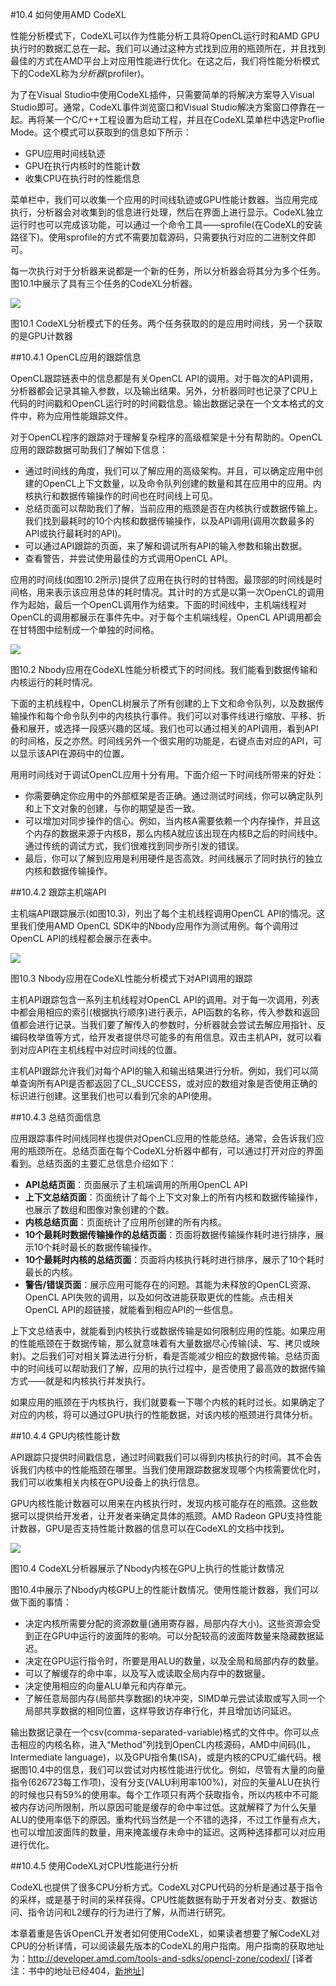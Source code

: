 #10.4 如何使用AMD CodeXL

性能分析模式下，CodeXL可以作为性能分析工具将OpenCL运行时和AMD GPU执行时的数据汇总在一起。我们可以通过这种方式找到应用的瓶颈所在，并且找到最佳的方式在AMD平台上对应用性能进行优化。在这之后，我们将性能分析模式下的CodeXL称为*分析器*(profiler)。

为了在Visual Studio中使用CodeXL插件，只需要简单的将解决方案导入Visual Studio即可。通常，CodeXL事件浏览窗口和Visual Studio解决方案窗口停靠在一起。再将某一个C/C++工程设置为启动工程，并且在CodeXL菜单栏中选定Proflie Mode。这个模式可以获取到的信息如下所示：

- GPU应用时间线轨迹
- GPU在执行内核时的性能计数
- 收集CPU在执行时的性能信息

菜单栏中，我们可以收集一个应用的时间线轨迹或GPU性能计数器。当应用完成执行，分析器会对收集到的信息进行处理，然后在界面上进行显示。CodeXL独立运行时也可以完成该功能，可以通过一个命令工具——sprofile(在CodeXL的安装路径下)。使用sprofile的方式不需要加载源码，只需要执行对应的二进制文件即可。

每一次执行对于分析器来说都是一个新的任务，所以分析器会将其分为多个任务。图10.1中展示了具有三个任务的CodeXL分析器。

![](../../images/chapter10/10-1.png)

图10.1 CodeXL分析模式下的任务。两个任务获取的的是应用时间线，另一个获取的是GPU计数器

##10.4.1 OpenCL应用的跟踪信息

OpenCL跟踪链表中的信息都是有关OpenCL API的调用。对于每次的API调用，分析器都会记录其输入参数，以及输出结果。另外，分析器同时也记录了CPU上代码的时间戳和OpenCL运行时的时间戳信息。输出数据记录在一个文本格式的文件中，称为应用性能跟踪文件。

对于OpenCL程序的跟踪对于理解复杂程序的高级框架是十分有帮助的。OpenCL应用的跟踪数据可助我们了解如下信息：

- 通过时间线的角度，我们可以了解应用的高级架构。并且，可以确定应用中创建的OpenCL上下文数量，以及命令队列创建的数量和其在应用中的应用。内核执行和数据传输操作的时间也在时间线上可见。
- 总结页面可以帮助我们了解，当前应用的瓶颈是否在内核执行或数据传输上。我们找到最耗时的10个内核和数据传输操作，以及API调用(调用次数最多的API或执行最耗时的API)。
- 可以通过API跟踪的页面，来了解和调试所有API的输入参数和输出数据。
- 查看警告，并尝试使用最佳的方式调用OpenCL API。

应用的时间线(如图10.2所示)提供了应用在执行时的甘特图。最顶部的时间线是时间格，用来表示该应用总体的耗时情况。其计时的方式是以第一次OpenCL的调用作为起始，最后一个OpenCL调用作为结束。下面的时间线中，主机端线程对OpenCL的调用都展示在事件先中。对于每个主机端线程，OpenCL API调用都会在甘特图中绘制成一个单独的时间格。

![](../../images/chapter10/10-2.png)

图10.2 Nbody应用在CodeXL性能分析模式下的时间线。我们能看到数据传输和内核运行的耗时情况。

下面的主机线程中，OpenCL树展示了所有创建的上下文和命令队列，以及数据传输操作和每个命令队列中的内核执行事件。我们可以对事件线进行缩放、平移、折叠和展开，或选择一段感兴趣的区域。我们也可以通过相关的API调用，看到API的时间格，反之亦然。时间线另外一个很实用的功能是，右键点击对应的API，可以显示该API在源码中的位置。

用用时间线对于调试OpenCL应用十分有用。下面介绍一下时间线所带来的好处：

- 你需要确定你应用中的外部框架是否正确。通过测试时间线，你可以确定队列和上下文对象的创建，与你的期望是否一致。
- 可以增加对同步操作的信心。例如，当内核A需要依赖一个内存操作，并且这个内存的数据来源于内核B，那么内核A就应该出现在内核B之后的时间线中。通过传统的调试方式，我们很难找到同步所引发的错误。
- 最后，你可以了解到应用是利用硬件是否高效。时间线展示了同时执行的独立内核和数据传输操作。

##10.4.2 跟踪主机端API

主机端API跟踪展示(如图10.3)，列出了每个主机线程调用OpenCL API的情况。这里我们使用AMD OpenCL SDK中的Nbody应用作为测试用例。每个调用过OpenCL API的线程都会展示在表中。

![](../../images/chapter10/10-3.png)

图10.3 Nbody应用在CodeXL性能分析模式下对API调用的跟踪

主机API跟踪包含一系列主机线程对OpenCL API的调用。对于每一次调用，列表中都会用相应的索引(根据执行顺序)进行表示，API函数的名称，传入参数和返回值都会进行记录。当我们要了解传入的参数时，分析器就会尝试去解应用指针、反编码枚举值等方式，给开发者提供尽可能多的有用信息。双击主机API，就可以看到对应API在主机线程中对应时间线的位置。

主机API跟踪允许我们对每个API的输入和输出结果进行分析。例如，我们可以简单查询所有API是否都返回了CL_SUCCESS，或对应的数组对象是否使用正确的标识进行创建。这里我们也可以看到冗余的API使用。

##10.4.3 总结页面信息

应用跟踪事件时间线同样也提供对OpenCL应用的性能总结。通常，会告诉我们应用的瓶颈所在。总结页面在每个CodeXL分析器中都有，可以通过打开对应的界面看到。总结页面的主要汇总信息介绍如下：

- **API总结页面**：页面展示了主机端调用的所用OpenCL API
- **上下文总结页面**：页面统计了每个上下文对象上的所有内核和数据传输操作，也展示了数组和图像对象创建的个数。
- **内核总结页面**：页面统计了应用所创建的所有内核。
- **10个最耗时数据传输操作的总结页面**：页面将数据传输操作耗时进行排序，展示10个耗时最长的数据传输操作。
- **10个最耗时内核的总结页面**：页面将内核执行耗时进行排序，展示了10个耗时最长的内核。
- **警告/错误页面**：展示应用可能存在的问题。其能为未释放的OpenCL资源、OpenCL API失败的调用，以及如何改进能获取更优的性能。点击相关OpenCL API的超链接，就能看到相应API的一些信息。

上下文总结表中，就能看到内核执行或数据传输是如何限制应用的性能。如果应用的性能瓶颈在于数据传输，那么就意味着有大量数据尽心传输(读、写、拷贝或映射)。之后我们可对相关算法进行分析，看是否能减少相应的数据传输。总结页面中的时间线可以帮助我们了解，应用的执行过程中，是否使用了最高效的数据传输方式——就是和内核执行并发执行。

如果应用的瓶颈在于内核执行，我们就要看一下哪个内核的耗时过长。如果确定了对应的内核，将可以通过GPU执行的性能数据，对该内核的瓶颈进行具体分析。

##10.4.4 GPU内核性能计数

API跟踪只提供时间戳信息，通过时间戳我们可以得到内核执行的时间。其不会告诉我们内核中的性能瓶颈在哪里。当我们使用跟踪数据发现哪个内核需要优化时，我们可以收集相关内核在GPU设备上的执行信息。

GPU内核性能计数器可以用来在内核执行时，发现内核可能存在的瓶颈。这些数据可以提供给开发者，让开发者来确定具体的瓶颈。AMD Radeon GPU支持性能计数器，GPU是否支持性能计数器的信息可以在CodeXL的文档中找到。

![](../../images/chapter10/10-4.png)

图10.4 CodeXL分析器展示了Nbody内核在GPU上执行的性能计数情况

图10.4中展示了Nbody内核GPU上的性能计数情况。使用性能计数器，我们可以做下面的事情：

- 决定内核所需要分配的资源数量(通用寄存器，局部内存大小)。这些资源会受到正在GPU中运行的波面阵的影响。可以分配较高的波面阵数量来隐藏数据延迟。
- 决定在GPU运行指令时，所要是用ALU的数量，以及全局和局部内存的数量。
- 可以了解缓存的命中率，以及写入或读取全局内存中的数据量。
- 决定使用相应的向量ALU单元和内存单元。
- 了解任意局部内存(局部共享数据)的块冲突，SIMD单元尝试读取或写入同一个局部共享数据的相同位置，这样导致访存串行化，并且增加访问延迟。

输出数据记录在一个csv(comma-separated-variable)格式的文件中。你可以点击相应的内核名称，进入“Method”列找到OpenCL内核源码，AMD中间码(IL，Intermediate language)，以及GPU指令集(ISA)，或是内核的CPU汇编代码。根据图10.4中的信息，我们可以尝试对内核性能进行优化。例如，尽管有大量的向量指令(626723每工作项)，没有分支(VALU利用率100%)，对应的矢量ALU在执行的时候也只有59%的使用率。每个工作项只有两个获取指令，所以内核中不可能被内存访问所限制，所以原因可能是缓存的命中率过低。这就解释了为什么矢量ALU的使用率低下的原因。重构代码当然是一个不错的选择，不过工作量有点大，也可以增加波面阵的数量，用来掩盖缓存未命中的延迟。这两种选择都可以对应用进行优化。

##10.4.5 使用CodeXL对CPU性能进行分析

CodeXL也提供了很多CPU分析方式。CodeXL对CPU代码的分析是通过基于指令的采样，或是基于时间的采样获得。CPU性能数据有助于开发者对分支、数据访问、指令访问和L2缓存的行为进行了解，从而进行研究。

本章着重是告诉OpenCL开发者如何使用CodeXL，如果读者想要了解CodeXL对CPU的分析详情，可以阅读最先版本的CodeXL的用户指南。用户指南的获取地址为：http://developer.amd.com/tools-and-sdks/opencl-zone/codexl/ [译者注：书中的地址已经404，[新地址](http://gpuopen.com/compute-product/codexl/?webSyncID=dcc7dd2d-c047-1d25-0893-e75291622902&sessionGUID=9a4a8d26-e132-c584-67b8-e88956971a45)]









